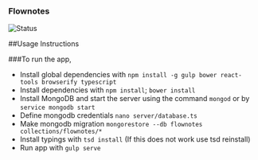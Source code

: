 ### Flownotes
![Status](https://travis-ci.org/Empia/flownotes_chrome.svg?branch=master)

##Usage Instructions

###To run the app,

 - Install global dependencies with `npm install -g gulp bower react-tools browserify typescript`
 - Install dependencies with `npm install`; `bower install`
 - Install MongoDB and start the server using the command `mongod` or by `service mongodb start`
 - Define mongodb credentials `nano server/database.ts`
 - Make mongodb migration `mongorestore --db flownotes collections/flownotes/*`
 - Install typings with `tsd install` (If this does not work use tsd reinstall)
 - Run app with `gulp serve`

